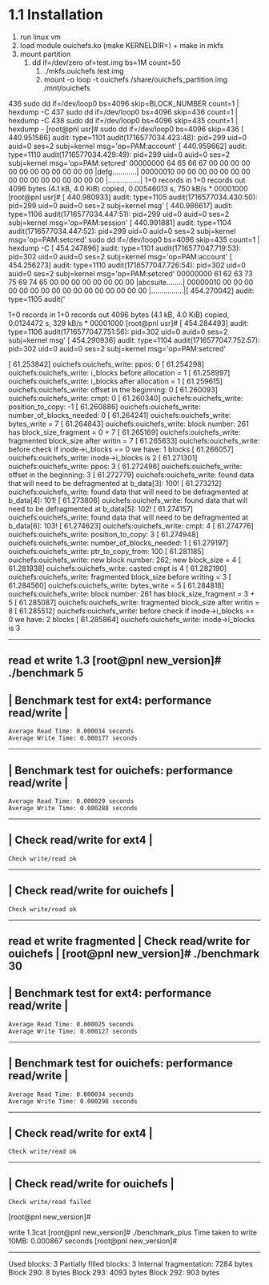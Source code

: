 # 1.1 Installation
1. run linux vm
2. load module ouichefs.ko (make KERNELDIR=) + make in mkfs
3. mount partition
   1. dd if=/dev/zero of=test.img bs=1M count=50
      1. ./mkfs.ouichefs test.img
      2. mount -o loop -t ouichefs /share/ouichefs_partition.img /mnt/ouichefs 


 436  sudo dd if=/dev/loop0 bs=4096 skip=BLOCK_NUMBER count=1 | hexdump -C
  437  sudo dd if=/dev/loop0 bs=4096 skip=436 count=1 | hexdump -C
  438  sudo dd if=/dev/loop0 bs=4096 skip=435 count=1 | hexdump -
[root@pnl usr]# sudo dd if=/dev/loop0 bs=4096 skip=436
[  440.951586] audit: type=1101 audit(1716577034.423:48): pid=299 uid=0 auid=0 ses=2 subj=kernel msg='op=PAM:account'
[  440.959662] audit: type=1110 audit(1716577034.429:49): pid=299 uid=0 auid=0 ses=2 subj=kernel msg='op=PAM:setcred'
00000000  64 65 66 67 00 00 00 00  00 00 00 00 00 00 00 00  |defg............|
00000010  00 00 00 00 00 00 00 00  00 00 00 00 00 00 00 00  |................|
1+0 records in
1+0 records out
4096 bytes (4.1 kB, 4.0 KiB) copied, 0.00546013 s, 750 kB/s
*
00001000
[root@pnl usr]# [  440.980933] audit: type=1105 audit(1716577034.430:50): pid=299 uid=0 auid=0 ses=2 subj=kernel msg'
[  440.986617] audit: type=1106 audit(1716577034.447:51): pid=299 uid=0 auid=0 ses=2 subj=kernel msg='op=PAM:session'
[  440.991881] audit: type=1104 audit(1716577034.447:52): pid=299 uid=0 auid=0 ses=2 subj=kernel msg='op=PAM:setcred'
sudo dd if=/dev/loop0 bs=4096 skip=435 count=1 | hexdump -C
[  454.247896] audit: type=1101 audit(1716577047.719:53): pid=302 uid=0 auid=0 ses=2 subj=kernel msg='op=PAM:account'
[  454.256273] audit: type=1110 audit(1716577047.726:54): pid=302 uid=0 auid=0 ses=2 subj=kernel msg='op=PAM:setcred'
00000000  61 62 63 73 75 69 74 65  00 00 00 00 00 00 00 00  |abcsuite........|
00000010  00 00 00 00 00 00 00 00  00 00 00 00 00 00 00 00  |................|[  454.270042] audit: type=1105 audit('

1+0 records in
1+0 records out
4096 bytes (4.1 kB, 4.0 KiB) copied, 0.0124472 s, 329 kB/s
*
00001000
[root@pnl usr]# [  454.284493] audit: type=1106 audit(1716577047.751:56): pid=302 uid=0 auid=0 ses=2 subj=kernel msg'
[  454.290936] audit: type=1104 audit(1716577047.752:57): pid=302 uid=0 auid=0 ses=2 subj=kernel msg='op=PAM:setcred'

[   61.253842] ouichefs:ouichefs_write: ppos: 0
[   61.254298] ouichefs:ouichefs_write: i_blocks before allocation = 1
[   61.258997] ouichefs:ouichefs_write: i_blocks after allocation = 1
[   61.259615] ouichefs:ouichefs_write: offset in the beginning: 0
[   61.260093] ouichefs:ouichefs_write: cmpt: 0
[   61.260340] ouichefs:ouichefs_write: position_to_copy: -1
[   61.260886] ouichefs:ouichefs_write: number_of_blocks_needed: 0
[   61.264241] ouichefs:ouichefs_write: bytes_write = 7
[   61.264843] ouichefs:ouichefs_write: block number: 261 has block_size_fragment = 0 + 7
[   61.265169] ouichefs:ouichefs_write: fragmented block_size after writin = 7
[   61.265633] ouichefs:ouichefs_write: before check if inode->i_blocks == 0 we have: 1 blocks
[   61.266057] ouichefs:ouichefs_write: inode->i_blocks is 2
[   61.271301] ouichefs:ouichefs_write: ppos: 3
[   61.272496] ouichefs:ouichefs_write: offset in the beginning: 3
[   61.272779] ouichefs:ouichefs_write: found data that will need to be defragmented at b_data[3]: 100!
[   61.273212] ouichefs:ouichefs_write: found data that will need to be defragmented at b_data[4]: 101!
[   61.273806] ouichefs:ouichefs_write: found data that will need to be defragmented at b_data[5]: 102!
[   61.274157] ouichefs:ouichefs_write: found data that will need to be defragmented at b_data[6]: 103!
[   61.274623] ouichefs:ouichefs_write: cmpt: 4
[   61.274776] ouichefs:ouichefs_write: position_to_copy: 3
[   61.274948] ouichefs:ouichefs_write: number_of_blocks_needed: 1
[   61.279197] ouichefs:ouichefs_write: ptr_to_copy_from: 100
[   61.281185] ouichefs:ouichefs_write: new block number: 262; new block_size = 4
[   61.281938] ouichefs:ouichefs_write: casted cmpt is 4
[   61.282190] ouichefs:ouichefs_write: fragmented block_size before writing = 3
[   61.284560] ouichefs:ouichefs_write: bytes_write = 5
[   61.284818] ouichefs:ouichefs_write: block number: 261 has block_size_fragment = 3 + 5
[   61.285087] ouichefs:ouichefs_write: fragmented block_size after writin = 8
[   61.285512] ouichefs:ouichefs_write: before check if inode->i_blocks == 0 we have: 2 blocks
[   61.285864] ouichefs:ouichefs_write: inode->i_blocks is 3




-----
read et write 1.3
[root@pnl new_version]# ./benchmark 5
 ------------------------------------------------- 
| Benchmark test for ext4: performance read/write |
 ------------------------------------------------- 
    Average Read Time: 0.000034 seconds
    Average Write Time: 0.000177 seconds

 -----------------------------------------------------
| Benchmark test for ouichefs: performance read/write |
 -----------------------------------------------------
    Average Read Time: 0.000029 seconds
    Average Write Time: 0.000288 seconds

 --------------------------- 
| Check read/write for ext4 |
 --------------------------- 
    Check write/read ok

 ------------------------------- 
| Check read/write for ouichefs |
 ------------------------------- 
    Check write/read ok

----

read et write fragmented
| Check read/write for ouichefs |
[root@pnl new_version]# ./benchmark 30
 ------------------------------------------------- 
| Benchmark test for ext4: performance read/write |
 ------------------------------------------------- 
    Average Read Time: 0.000025 seconds
    Average Write Time: 0.000127 seconds

 -----------------------------------------------------
| Benchmark test for ouichefs: performance read/write |
 -----------------------------------------------------
    Average Read Time: 0.000034 seconds
    Average Write Time: 0.000298 seconds

 --------------------------- 
| Check read/write for ext4 |
 --------------------------- 
    Check write/read ok

 ------------------------------- 
| Check read/write for ouichefs |
 ------------------------------- 
    Check write/read failed

[root@pnl new_version]# 




write 1.3cat
[root@pnl new_version]# ./benchmark_plus 
Time taken to write 10MB: 0.000867 seconds
[root@pnl new_version]# 


----
Used blocks: 3
Partially filled blocks: 3
Internal fragmentation: 7284 bytes
Block 290: 8 bytes
Block 293: 4093 bytes
Block 292: 903 bytes
